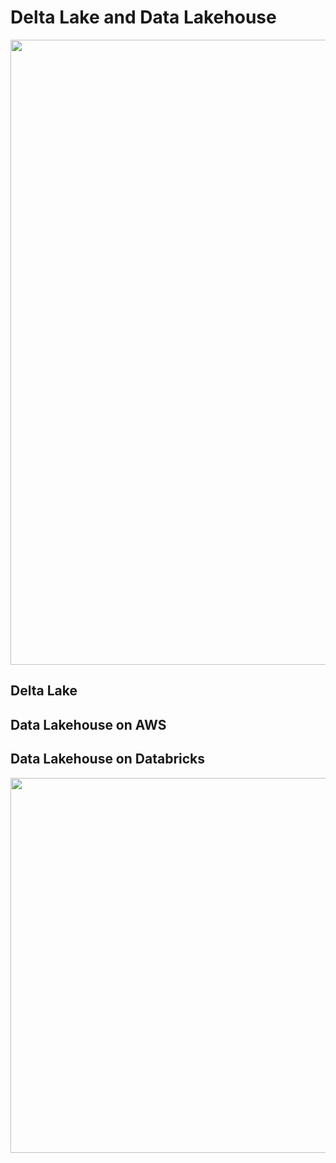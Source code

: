 # Delta Lake and Data Lakehouse
<img width=1000px src=https://user-images.githubusercontent.com/46085656/185817711-c1a4e9a5-35fc-4ad9-817a-eb6039f6f38b.png>

## Delta Lake

## Data Lakehouse on AWS

## Data Lakehouse on Databricks
<img width=600px src=https://user-images.githubusercontent.com/46085656/185817658-0376bcca-02bf-4d50-958b-d72f12c5b243.png>
